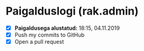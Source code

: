 # Paigalduslogi (rak.admin)

- [x] __Paigaldusega alustatud:__ 18:15, 04.11.2019
- [x] Push my commits to GitHub
- [x] Open a pull request
